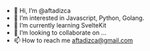 - 👋 Hi, I’m @aftadizca
- 👀 I’m interested in Javascript, Python, Golang.
- 🌱 I’m currently learning SvelteKit
- 💞️ I’m looking to collaborate on ...
- 📫 How to reach me aftadizca@gmail.com

<!---
aftadizca/aftadizca is a ✨ special ✨ repository because its `README.md` (this file) appears on your GitHub profile.
You can click the Preview link to take a look at your changes.
--->

